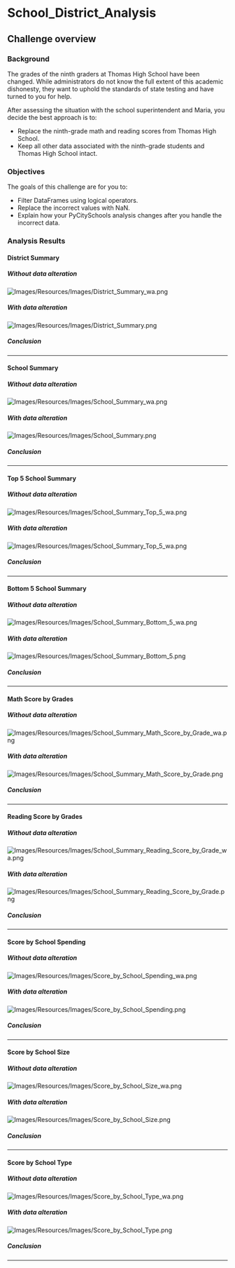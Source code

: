 # School_District_Analysis

## Challenge overview

### Background

The grades of the ninth graders at Thomas High School have been changed. While administrators do not know the full extent of this academic dishonesty, they want to uphold the standards of state testing and have turned to you for help.

After assessing the situation with the school superintendent and Maria, you decide the best approach is to:

- Replace the ninth-grade math and reading scores from Thomas High School.
- Keep all other data associated with the ninth-grade students and Thomas High School intact.

### Objectives
The goals of this challenge are for you to:
- Filter DataFrames using logical operators.
- Replace the incorrect values with NaN.
- Explain how your PyCitySchools analysis changes after you handle the incorrect data. 

### Analysis Results
#### District Summary 
##### Without data alteration
![Images/Resources/Images/District_Summary_wa.png](Images/Resources/Images/District_Summary_wa.png)

##### With data alteration
![Images/Resources/Images/District_Summary.png](Images/Resources/Images/District_Summary.png)

##### Conclusion

---
#### School Summary 
##### Without data alteration
![Images/Resources/Images/School_Summary_wa.png](Images/Resources/Images/School_Summary_wa.png)

##### With data alteration
![Images/Resources/Images/School_Summary.png](Images/Resources/Images/School_Summary.png)

##### Conclusion

---
#### Top 5 School Summary 
##### Without data alteration
![Images/Resources/Images/School_Summary_Top_5_wa.png](Images/Resources/Images/School_Summary_Top_5_wa.png)

##### With data alteration
![Images/Resources/Images/School_Summary_Top_5_wa.png](Images/Resources/Images/School_Summary_Top_5.png)

##### Conclusion

---
#### Bottom 5 School Summary 
##### Without data alteration
![Images/Resources/Images/School_Summary_Bottom_5_wa.png](Images/Resources/Images/School_Summary_Bottom_5_wa.png)

##### With data alteration
![Images/Resources/Images/School_Summary_Bottom_5.png](Images/Resources/Images/School_Summary_Bottom_5.png.png)

##### Conclusion

---
#### Math Score by Grades
##### Without data alteration
![Images/Resources/Images/School_Summary_Math_Score_by_Grade_wa.png](Images/Resources/Images/School_Summary_Math_Score_by_Grade_wa.png)

##### With data alteration
![Images/Resources/Images/School_Summary_Math_Score_by_Grade.png](Images/Resources/Images/School_Summary_Math_Score_by_Grade.png)

##### Conclusion

---
#### Reading Score by Grades
##### Without data alteration
![Images/Resources/Images/School_Summary_Reading_Score_by_Grade_wa.png](Images/Resources/Images/School_Summary_Reading_Score_by_Grade_wa.png)

##### With data alteration
![Images/Resources/Images/School_Summary_Reading_Score_by_Grade.png](Images/Resources/Images/School_Summary_Reading_Score_by_Grade.png)

##### Conclusion

---
#### Score by School Spending
##### Without data alteration
![Images/Resources/Images/Score_by_School_Spending_wa.png](Images/Resources/Images/Score_by_School_Spending_wa.png)

##### With data alteration
![Images/Resources/Images/Score_by_School_Spending.png](Images/Resources/Images/Score_by_School_Spending.png)

##### Conclusion

---
#### Score by School Size
##### Without data alteration
![Images/Resources/Images/Score_by_School_Size_wa.png](Images/Resources/Images/Score_by_School_Size_wa.png)

##### With data alteration
![Images/Resources/Images/Score_by_School_Size.png](Images/Resources/Images/Score_by_School_Size.png)

##### Conclusion

---
#### Score by School Type
##### Without data alteration
![Images/Resources/Images/Score_by_School_Type_wa.png](Images/Resources/Images/Score_by_School_Type_wa.png)

##### With data alteration
![Images/Resources/Images/Score_by_School_Type.png](Images/Resources/Images/Score_by_School_Type.png)

##### Conclusion

---
